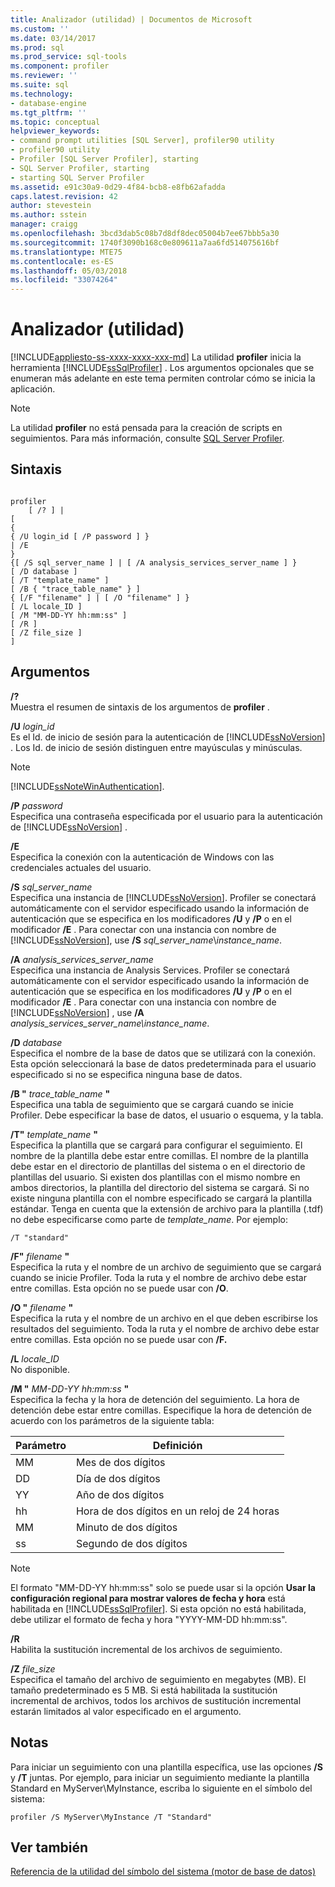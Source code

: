 ```yaml
---
title: Analizador (utilidad) | Documentos de Microsoft
ms.custom: ''
ms.date: 03/14/2017
ms.prod: sql
ms.prod_service: sql-tools
ms.component: profiler
ms.reviewer: ''
ms.suite: sql
ms.technology:
- database-engine
ms.tgt_pltfrm: ''
ms.topic: conceptual
helpviewer_keywords:
- command prompt utilities [SQL Server], profiler90 utility
- profiler90 utility
- Profiler [SQL Server Profiler], starting
- SQL Server Profiler, starting
- starting SQL Server Profiler
ms.assetid: e91c30a9-0d29-4f84-bcb8-e8fb62afadda
caps.latest.revision: 42
author: stevestein
ms.author: sstein
manager: craigg
ms.openlocfilehash: 3bcd3dab5c08b7d8df8dec05004b7ee67bbb5a30
ms.sourcegitcommit: 1740f3090b168c0e809611a7aa6fd514075616bf
ms.translationtype: MTE75
ms.contentlocale: es-ES
ms.lasthandoff: 05/03/2018
ms.locfileid: "33074264"
---
```

# <a name="profiler-utility"></a>Analizador (utilidad)
[!INCLUDE[appliesto-ss-xxxx-xxxx-xxx-md](../includes/appliesto-ss-xxxx-xxxx-xxx-md.md)]
  La utilidad **profiler** inicia la herramienta [!INCLUDE[ssSqlProfiler](../includes/sssqlprofiler-md.md)] . Los argumentos opcionales que se enumeran más adelante en este tema permiten controlar cómo se inicia la aplicación.  
  
> [!NOTE]  
>  La utilidad **profiler** no está pensada para la creación de scripts en seguimientos. Para más información, consulte [SQL Server Profiler](../tools/sql-server-profiler/sql-server-profiler.md).  
  
## <a name="syntax"></a>Sintaxis  
  
```  
  
profiler  
    [ /? ] |  
[  
{  
{ /U login_id [ /P password ] }  
| /E  
}  
{[ /S sql_server_name ] | [ /A analysis_services_server_name ] }  
[ /D database ]  
[ /T "template_name" ]  
[ /B { "trace_table_name" } ]  
{ [/F "filename" ] | [ /O "filename" ] }  
[ /L locale_ID ]  
[ /M "MM-DD-YY hh:mm:ss" ]  
[ /R ]  
[ /Z file_size ]  
]  
```  
  
## <a name="arguments"></a>Argumentos  
 **/?**  
 Muestra el resumen de sintaxis de los argumentos de **profiler** .  
  
 **/U** *login_id*  
 Es el Id. de inicio de sesión para la autenticación de [!INCLUDE[ssNoVersion](../includes/ssnoversion-md.md)] . Los Id. de inicio de sesión distinguen entre mayúsculas y minúsculas.  
  
> [!NOTE]  
>  [!INCLUDE[ssNoteWinAuthentication](../includes/ssnotewinauthentication-md.md)].  
  
 **/P** *password*  
 Especifica una contraseña especificada por el usuario para la autenticación de [!INCLUDE[ssNoVersion](../includes/ssnoversion-md.md)] .  
  
 **/E**  
 Especifica la conexión con la autenticación de Windows con las credenciales actuales del usuario.  
  
 **/S**  *sql_server_name*  
 Especifica una instancia de [!INCLUDE[ssNoVersion](../includes/ssnoversion-md.md)]. Profiler se conectará automáticamente con el servidor especificado usando la información de autenticación que se especifica en los modificadores **/U** y **/P** o en el modificador **/E** . Para conectar con una instancia con nombre de [!INCLUDE[ssNoVersion](../includes/ssnoversion-md.md)], use **/S** *sql_server_name*\\*instance_name*.  
  
 **/A**  *analysis_services_server_name*  
 Especifica una instancia de Analysis Services. Profiler se conectará automáticamente con el servidor especificado usando la información de autenticación que se especifica en los modificadores **/U** y **/P** o en el modificador **/E** . Para conectar con una instancia con nombre de [!INCLUDE[ssNoVersion](../includes/ssnoversion-md.md)] , use **/A** *analysis_services_server_name\instance_name*.  
  
 **/D** *database*  
 Especifica el nombre de la base de datos que se utilizará con la conexión. Esta opción seleccionará la base de datos predeterminada para el usuario especificado si no se especifica ninguna base de datos.  
  
 **/B "** *trace_table_name* **"**  
 Especifica una tabla de seguimiento que se cargará cuando se inicie Profiler. Debe especificar la base de datos, el usuario o esquema, y la tabla.  
  
 **/T"** *template_name* **"**  
 Especifica la plantilla que se cargará para configurar el seguimiento. El nombre de la plantilla debe estar entre comillas. El nombre de la plantilla debe estar en el directorio de plantillas del sistema o en el directorio de plantillas del usuario. Si existen dos plantillas con el mismo nombre en ambos directorios, la plantilla del directorio del sistema se cargará. Si no existe ninguna plantilla con el nombre especificado se cargará la plantilla estándar. Tenga en cuenta que la extensión de archivo para la plantilla (.tdf) no debe especificarse como parte de *template_name*. Por ejemplo:  
  
```  
/T "standard"  
```  
  
 **/F"** *filename* **"**  
 Especifica la ruta y el nombre de un archivo de seguimiento que se cargará cuando se inicie Profiler. Toda la ruta y el nombre de archivo debe estar entre comillas. Esta opción no se puede usar con **/O**.  
  
 **/O "** *filename*  **"**  
 Especifica la ruta y el nombre de un archivo en el que deben escribirse los resultados del seguimiento. Toda la ruta y el nombre de archivo debe estar entre comillas. Esta opción no se puede usar con **/F.**  
  
 **/L** *locale_ID*  
 No disponible.  
  
 **/M "** *MM-DD-YY hh:mm:ss* **"**  
 Especifica la fecha y la hora de detención del seguimiento. La hora de detención debe estar entre comillas. Especifique la hora de detención de acuerdo con los parámetros de la siguiente tabla:  
  
|Parámetro|Definición|  
|---------------|----------------|  
|MM|Mes de dos dígitos|  
|DD|Día de dos dígitos|  
|YY|Año de dos dígitos|  
|hh|Hora de dos dígitos en un reloj de 24 horas|  
|MM|Minuto de dos dígitos|  
|ss|Segundo de dos dígitos|  
  
> [!NOTE]  
>  El formato "MM-DD-YY hh:mm:ss" solo se puede usar si la opción **Usar la configuración regional para mostrar valores de fecha y hora** está habilitada en [!INCLUDE[ssSqlProfiler](../includes/sssqlprofiler-md.md)]. Si esta opción no está habilitada, debe utilizar  el formato de fecha y hora "YYYY-MM-DD hh:mm:ss".  
  
 **/R**  
 Habilita la sustitución incremental de los archivos de seguimiento.  
  
 **/Z**  *file_size*  
 Especifica el tamaño del archivo de seguimiento en megabytes (MB). El tamaño predeterminado es 5 MB. Si está habilitada la sustitución incremental de archivos, todos los archivos de sustitución incremental estarán limitados al valor especificado en el argumento.  
  
## <a name="remarks"></a>Notas  
 Para iniciar un seguimiento con una plantilla específica, use las opciones **/S** y **/T** juntas. Por ejemplo, para iniciar un seguimiento mediante la plantilla Standard en MyServer\MyInstance, escriba lo siguiente en el símbolo del sistema:  
  
```  
profiler /S MyServer\MyInstance /T "Standard"  
```  
  
## <a name="see-also"></a>Ver también  
 [Referencia de la utilidad del símbolo del sistema &#40;motor de base de datos&#41;](../tools/command-prompt-utility-reference-database-engine.md)  
  
  

